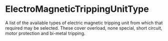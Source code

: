 ElectroMagneticTrippingUnitType
===============================

A list of the available types of electric magnetic tripping unit  from which that required may be selected. These cover overload, none special, short circuit, motor protection and bi-metal tripping.
